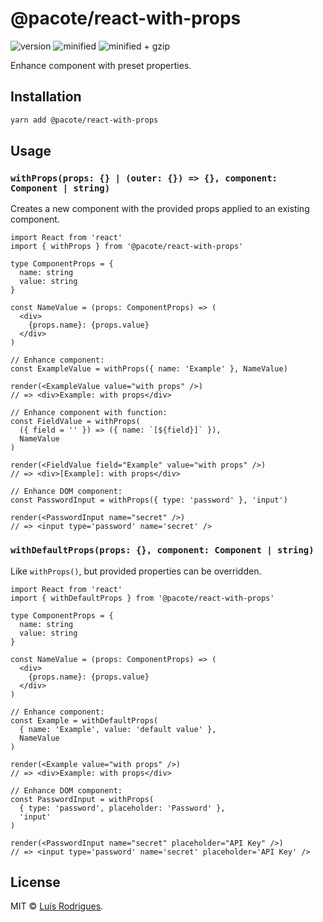 # @pacote/react-with-props

![version](https://badgen.net/npm/v/@pacote/react-with-props)
![minified](https://badgen.net/bundlephobia/min/@pacote/react-with-props)
![minified + gzip](https://badgen.net/bundlephobia/minzip/@pacote/react-with-props)

Enhance component with preset properties.

## Installation

```bash
yarn add @pacote/react-with-props
```

## Usage

### `withProps(props: {} | (outer: {}) => {}, component: Component | string)`

Creates a new component with the provided props applied to an existing component.

```tsx
import React from 'react'
import { withProps } from '@pacote/react-with-props'

type ComponentProps = {
  name: string
  value: string
}

const NameValue = (props: ComponentProps) => (
  <div>
    {props.name}: {props.value}
  </div>
)

// Enhance component:
const ExampleValue = withProps({ name: 'Example' }, NameValue)

render(<ExampleValue value="with props" />)
// => <div>Example: with props</div>

// Enhance component with function:
const FieldValue = withProps(
  ({ field = '' }) => ({ name: `[${field}]` }),
  NameValue
)

render(<FieldValue field="Example" value="with props" />)
// => <div>[Example]: with props</div>

// Enhance DOM component:
const PasswordInput = withProps({ type: 'password' }, 'input')

render(<PasswordInput name="secret" />)
// => <input type='password' name='secret' />
```

### `withDefaultProps(props: {}, component: Component | string)`

Like `withProps()`, but provided properties can be overridden.

```tsx
import React from 'react'
import { withDefaultProps } from '@pacote/react-with-props'

type ComponentProps = {
  name: string
  value: string
}

const NameValue = (props: ComponentProps) => (
  <div>
    {props.name}: {props.value}
  </div>
)

// Enhance component:
const Example = withDefaultProps(
  { name: 'Example', value: 'default value' },
  NameValue
)

render(<Example value="with props" />)
// => <div>Example: with props</div>

// Enhance DOM component:
const PasswordInput = withProps(
  { type: 'password', placeholder: 'Password' },
  'input'
)

render(<PasswordInput name="secret" placeholder="API Key" />)
// => <input type='password' name='secret' placeholder='API Key' />
```

## License

MIT © [Luís Rodrigues](https://goblindegook.com).
